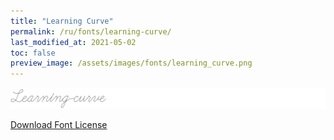 ```yaml
---
title: "Learning Curve"
permalink: /ru/fonts/learning-curve/
last_modified_at: 2021-05-02
toc: false
preview_image: /assets/images/fonts/learning_curve.png
---
```

![Baumans](/assets/images/fonts/learning_curve.png)

[Download Font License](https://github.com/inkstitch/inkstitch/tree/main/fonts/learning_curve/LICENSE)
